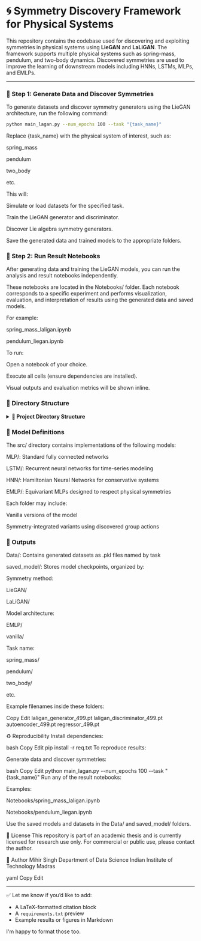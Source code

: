 # 🌀 Symmetry Discovery Framework for Physical Systems

This repository contains the codebase used for discovering and exploiting symmetries in physical systems using **LieGAN** and **LaLiGAN**. The framework supports multiple physical systems such as spring-mass, pendulum, and two-body dynamics. Discovered symmetries are used to improve the learning of downstream models including HNNs, LSTMs, MLPs, and EMLPs.

---

### 📌 Step 1: Generate Data and Discover Symmetries

To generate datasets and discover symmetry generators using the LieGAN architecture, run the following command:

```bash
python main_lagan.py --num_epochs 100 --task "{task_name}"
```


Replace {task_name} with the physical system of interest, such as:

spring_mass

pendulum

two_body

etc.

This will:

Simulate or load datasets for the specified task.

Train the LieGAN generator and discriminator.

Discover Lie algebra symmetry generators.

Save the generated data and trained models to the appropriate folders.

### 📌 Step 2: Run Result Notebooks
After generating data and training the LieGAN models, you can run the analysis and result notebooks independently.

These notebooks are located in the Notebooks/ folder. Each notebook corresponds to a specific experiment and performs visualization, evaluation, and interpretation of results using the generated data and saved models.

For example:

spring_mass_laligan.ipynb

pendulum_liegan.ipynb

To run:

Open a notebook of your choice.

Execute all cells (ensure dependencies are installed).

Visual outputs and evaluation metrics will be shown inline.

### 📁 Directory Structure
<details> <summary><strong>📁 Project Directory Structure</strong></summary>


final_ddp_code/
│
├── main_lagan.py            # Main file for LieGAN training and dataset generation
├── train.py                 # Training loop for LaLiGAN-based models
├── utils.py                 # Utility functions
├── req.txt                  # Required Python dependencies
│
├── Notebooks/               # Jupyter notebooks for evaluation
│
├── Data/                    # Generated datasets stored as .pkl files
│
├── saved_model/             # Trained model checkpoints
│   ├── LaLiGAN/             # Models trained using LaLiGAN
│   │   ├── EMLP/            # EMLP-based LaLiGAN models
│   │   └── vanilla/         # Vanilla models trained with LaLiGAN
│   └── LieGAN/              # LieGAN generators and discriminators
│
└── src/                     # Source code for model definitions
    ├── MLP/                 # MLP models (vanilla and equivariant)
    ├── LSTM/                # LSTM models
    ├── HNN/                 # Hamiltonian Neural Networks
    └── EMLP/                # Equivariant MLP architectures
</details>

### 🧠 Model Definitions
The src/ directory contains implementations of the following models:

MLP/: Standard fully connected networks

LSTM/: Recurrent neural networks for time-series modeling

HNN/: Hamiltonian Neural Networks for conservative systems

EMLP/: Equivariant MLPs designed to respect physical symmetries

Each folder may include:

Vanilla versions of the model

Symmetry-integrated variants using discovered group actions

### 💾 Outputs
Data/: Contains generated datasets as .pkl files named by task

saved_model/: Stores model checkpoints, organized by:

Symmetry method:

LieGAN/

LaLiGAN/

Model architecture:

EMLP/

vanilla/

Task name:

spring_mass/

pendulum/

two_body/

etc.

Example filenames inside these folders:

Copy
Edit
laligan_generator_499.pt
laligan_discriminator_499.pt
autoencoder_499.pt
regressor_499.pt

♻️ Reproducibility
Install dependencies:

bash
Copy
Edit
pip install -r req.txt
To reproduce results:

Generate data and discover symmetries:

bash
Copy
Edit
python main_lagan.py --num_epochs 100 --task "{task_name}"
Run any of the result notebooks:

Examples:

Notebooks/spring_mass_laligan.ipynb

Notebooks/pendulum_liegan.ipynb

Use the saved models and datasets in the Data/ and saved_model/ folders.

📜 License
This repository is part of an academic thesis and is currently licensed for research use only. For commercial or public use, please contact the author.

👤 Author
Mihir Singh
Department of Data Science
Indian Institute of Technology Madras

yaml
Copy
Edit

---

✅ Let me know if you’d like to add:
- A LaTeX-formatted citation block
- A `requirements.txt` preview
- Example results or figures in Markdown

I'm happy to format those too.
